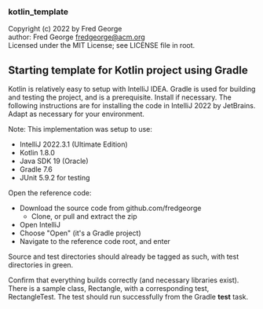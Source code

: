 ### kotlin_template

Copyright (c) 2022 by Fred George  
author: Fred George  fredgeorge@acm.org  
Licensed under the MIT License; see LICENSE file in root.


## Starting template for Kotlin project using Gradle

Kotlin is relatively easy to setup with IntelliJ IDEA. 
Gradle is used for building and testing the project, and is a 
prerequisite. Install if necessary.
The following instructions are for installing the code 
in IntelliJ 2022 by JetBrains. 
Adapt as necessary for your environment.

Note: This implementation was setup to use:

- IntelliJ 2022.3.1 (Ultimate Edition)
- Kotlin 1.8.0
- Java SDK 19 (Oracle)
- Gradle 7.6
- JUnit 5.9.2 for testing

Open the reference code:

- Download the source code from github.com/fredgeorge
    - Clone, or pull and extract the zip
- Open IntelliJ
- Choose "Open" (it's a Gradle project)
- Navigate to the reference code root, and enter

Source and test directories should already be tagged as such,
with test directories in green.

Confirm that everything builds correctly (and necessary libraries exist).
There is a sample class, Rectangle, with a corresponding
test, RectangleTest. The test should run successfully
from the Gradle __test__ task.
